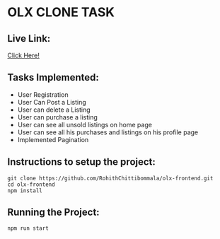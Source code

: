 # OLX CLONE TASK

## Live Link:

[Click Here!](https://rohith-olx-frontend.netlify.app/)

## Tasks Implemented:

- User Registration
- User Can Post a Listing
- User can delete a Listing
- User can purchase a listing
- User can see all unsold listings on home page
- User can see all his purchases and listings on his profile page
- Implemented Pagination

## Instructions to setup the project:

```
git clone https://github.com/RohithChittibommala/olx-frontend.git
cd olx-frontend
npm install
```

## Running the Project:

```
npm run start
```
